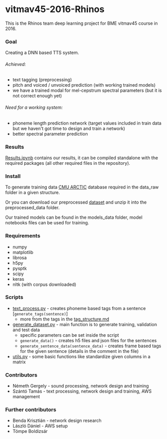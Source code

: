 # vitmav45-2016-Rhinos

This is the Rhinos team deep learning project for BME vitmav45 course in 2016.

### Goal
Creating a DNN based TTS system.

###### Achieved:
* text tagging (preprocessing)
* pitch and voiced / unvoiced prediction (with working trained models)
* we have a trained modal for mel-cepstrum spectral parameters (but it is not correct enough yet)

###### Need for a working system:
* phoneme length prediction network (target values included in train data but we haven't got time to design and train a network)
* better spectral parameter prediction

### Results
[Results.ipynb](https://github.com/BME-SmartLab-Education/vitmav45-2016-Rhinos/blob/master/Results.ipynb) contains our results, it can be compiled standalone with the required packages (all other required files in the repository).

### Install

To generate training data [CMU ARCTIC](http://festvox.org/cmu_arctic/) database required in the data_raw folder in a given structure.

Or you can download our preprocessed [dataset](https://s3-us-west-2.amazonaws.com/rhinos-datasets/dataset_5.zip) and unzip it into the preprocessed_data folder.

Our trained models can be found in the models_data folder, model notebooks files can be used for training.

### Requirements
* numpy
* matplotlib
* librosa
* h5py
* pysptk
* scipy
* keras
* nltk (with corpus downloaded)

### Scripts

* [text_process.py](https://github.com/BME-SmartLab-Education/vitmav45-2016-Rhinos/blob/master/text_process.py) - creates phoneme based tags from a sentence [```generate_tags(sentence)```]
  * more from the tags in the [tag_structure.md](https://github.com/BME-SmartLab-Education/vitmav45-2016-Rhinos/blob/master/tag_structure.md)
* [generate_dataset.py](https://github.com/BME-SmartLab-Education/vitmav45-2016-Rhinos/blob/master/generate_dataset.py) - main function is to generate training, validation and test data
  * specific parameters can be set inside the script
  * ```generate_data()``` - creates h5 files and json files for the sentences
  * ```generate_sentence_data(sentence_data)``` - creates frame based tags for the given sentence (details in the comment in the file)
* [utils.py](https://github.com/BME-SmartLab-Education/vitmav45-2016-Rhinos/blob/master/utils.py) - some basic functions like standardize given columns in a matrix

### Contributors
* Németh Gergely - sound processing, network design and training
* Szántó Tamás - text processing, network design and training, AWS management

### Further contributors
* Benda Krisztián - network design research
* László Dániel - AWS setup
* Tömpe Boldizsár
